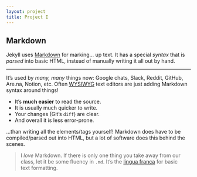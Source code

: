 ```yaml
---
layout: project
title: Project I
---
```


## Markdown

Jekyll uses [Markdown](https://www.markdownguide.org/getting-started/) for marking… up text. It has a special *syntax* that is *parsed* into basic HTML, instead of manually writing it all out by hand.

---

It’s used by *many, many* things now: Google chats, Slack, Reddit, GitHub, Are.na, Notion, etc. Often [WYSIWYG](https://en.wikipedia.org/wiki/WYSIWYG) text editors are just adding Markdown syntax around things!

* It’s **much easier** to read the source.
* It is usually much quicker to write.
* Your changes (Git’s `diff`) are clear.
* And overall it is less error-prone.

…than writing all the elements/tags yourself! Markdown does have to be compiled/parsed out into HTML, but a lot of software does this behind the scenes.

> I *love* Markdown. If there is only one thing you take away from our class, let it be some fluency in `.md`. It’s the [lingua franca](https://en.wikipedia.org/wiki/Lingua_franca) for basic text formatting.

